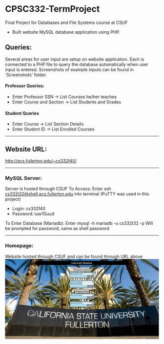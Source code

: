 # CPSC332-TermProject
Final Project for Databases and File Systems course at CSUF
- Built website MySQL database application using PHP. 

## Queries:
Several areas for user input are setup on website application. Each is connected to a PHP file to query the database automatically when user input is entered. Screenshots of example inputs can be found in 'Screenshots' folder.
#### Professor Queries:
* Enter Professor SSN       -> List Courses he/her teaches
* Enter Course and Section  -> List Students and Grades
#### Student Queries
* Enter Course              -> List Section Details
* Enter Student ID          -> List Enrolled Courses

______________________________________________________________________________________________________________________
## Website URL:
http://ecs.fullerton.edu/~cs332f40/

______________________________________________________________________________________________________________________
### MySQL Server:
Server is hosted through CSUF
To Access: Enter ssh cs332t32@shell.ecs.fullerton.edu into terminal (PuTTY was used in this project) 
  * Login: cs332f40
  * Password: iuw1Guud
  
To Enter Database (Mariadb): Enter mysql -h mariadb -u cs332t32 -p
Will be prompted for password, same as shell password
  
______________________________________________________________________________________________________________________
### Homepage:
Website hosted through CSUF and can be found through URL above
![Homepage](https://github.com/rwebber1/CPSC332-TermProject/blob/main/Screenshots/homepage.jpeg?raw=true)
